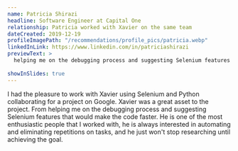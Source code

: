 ```yaml
---
name: Patricia Shirazi
headline: Software Engineer at Capital One
relationship: Patricia worked with Xavier on the same team
dateCreated: 2019-12-19
profileImagePath: "/recommendations/profile_pics/patricia.webp"
linkedInLink: https://www.linkedin.com/in/patriciashirazi
previewText: >
  helping me on the debugging process and suggesting Selenium features that would make the code faster. He is one of the most enthusiastic people...
  
showInSlides: true
---
```


I had the pleasure to work with Xavier using Selenium and Python collaborating for a project on Google. Xavier was a great asset to the project. From helping me on the debugging process and suggesting Selenium features that would make the code faster. He is one of the most enthusiastic people that I worked with, he is always interested in automating and eliminating repetitions on tasks, and he just won't stop researching until achieving the goal.
